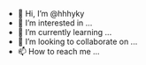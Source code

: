 - 👋 Hi, I’m @hhhyky
- 👀 I’m interested in ...
- 🌱 I’m currently learning ...
- 💞️ I’m looking to collaborate on ...
- 📫 How to reach me ...

<!---
hhhyky/hhhyky is a ✨ special ✨ repository because its `README.md` (this file) appears on your GitHub profile.
You can click the Preview link to take a look at your changes.
--->
